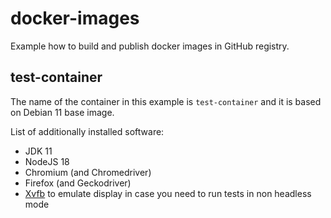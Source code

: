 # docker-images

Example how to build and publish docker images in GitHub registry.

## test-container

The name of the container in this example is `test-container` and it is based on Debian 11 base image.

List of additionally installed software:

- JDK 11
- NodeJS 18
- Chromium (and Chromedriver)
- Firefox (and Geckodriver)
- [Xvfb](https://en.wikipedia.org/wiki/Xvfb) to emulate display in case you need to run tests in non headless mode
